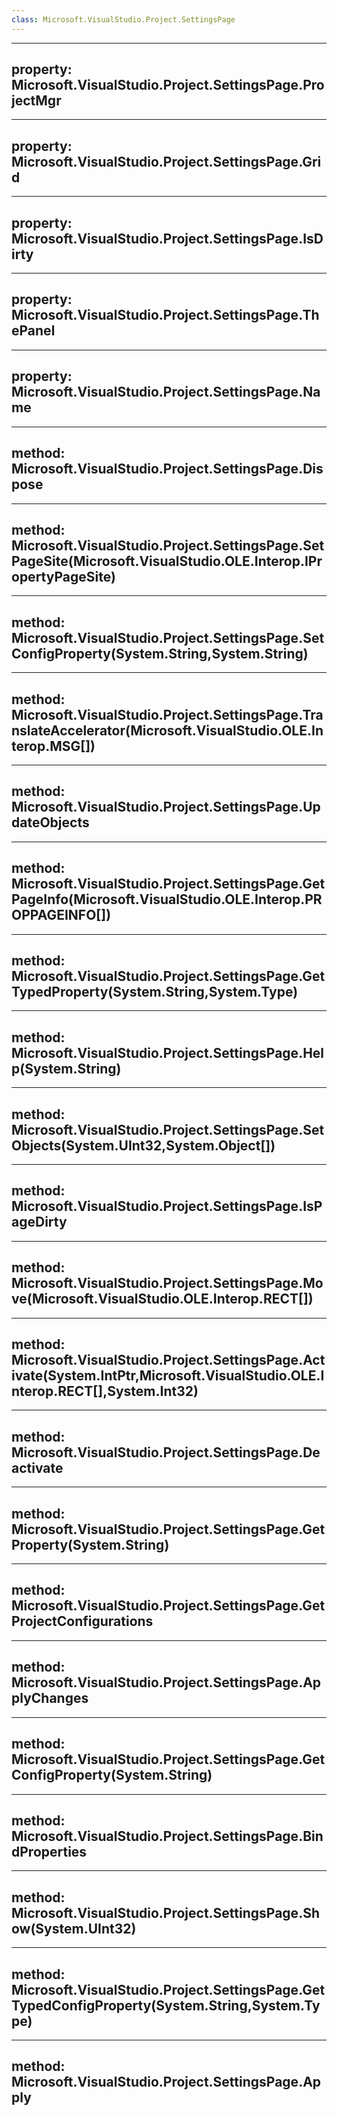 ```yaml
---
class: Microsoft.VisualStudio.Project.SettingsPage
---
```


---
property: Microsoft.VisualStudio.Project.SettingsPage.ProjectMgr
---

---
property: Microsoft.VisualStudio.Project.SettingsPage.Grid
---

---
property: Microsoft.VisualStudio.Project.SettingsPage.IsDirty
---

---
property: Microsoft.VisualStudio.Project.SettingsPage.ThePanel
---

---
property: Microsoft.VisualStudio.Project.SettingsPage.Name
---

---
method: Microsoft.VisualStudio.Project.SettingsPage.Dispose
---

---
method: Microsoft.VisualStudio.Project.SettingsPage.SetPageSite(Microsoft.VisualStudio.OLE.Interop.IPropertyPageSite)
---

---
method: Microsoft.VisualStudio.Project.SettingsPage.SetConfigProperty(System.String,System.String)
---

---
method: Microsoft.VisualStudio.Project.SettingsPage.TranslateAccelerator(Microsoft.VisualStudio.OLE.Interop.MSG[])
---

---
method: Microsoft.VisualStudio.Project.SettingsPage.UpdateObjects
---

---
method: Microsoft.VisualStudio.Project.SettingsPage.GetPageInfo(Microsoft.VisualStudio.OLE.Interop.PROPPAGEINFO[])
---

---
method: Microsoft.VisualStudio.Project.SettingsPage.GetTypedProperty(System.String,System.Type)
---

---
method: Microsoft.VisualStudio.Project.SettingsPage.Help(System.String)
---

---
method: Microsoft.VisualStudio.Project.SettingsPage.SetObjects(System.UInt32,System.Object[])
---

---
method: Microsoft.VisualStudio.Project.SettingsPage.IsPageDirty
---

---
method: Microsoft.VisualStudio.Project.SettingsPage.Move(Microsoft.VisualStudio.OLE.Interop.RECT[])
---

---
method: Microsoft.VisualStudio.Project.SettingsPage.Activate(System.IntPtr,Microsoft.VisualStudio.OLE.Interop.RECT[],System.Int32)
---

---
method: Microsoft.VisualStudio.Project.SettingsPage.Deactivate
---

---
method: Microsoft.VisualStudio.Project.SettingsPage.GetProperty(System.String)
---

---
method: Microsoft.VisualStudio.Project.SettingsPage.GetProjectConfigurations
---

---
method: Microsoft.VisualStudio.Project.SettingsPage.ApplyChanges
---

---
method: Microsoft.VisualStudio.Project.SettingsPage.GetConfigProperty(System.String)
---

---
method: Microsoft.VisualStudio.Project.SettingsPage.BindProperties
---

---
method: Microsoft.VisualStudio.Project.SettingsPage.Show(System.UInt32)
---

---
method: Microsoft.VisualStudio.Project.SettingsPage.GetTypedConfigProperty(System.String,System.Type)
---

---
method: Microsoft.VisualStudio.Project.SettingsPage.Apply
---


